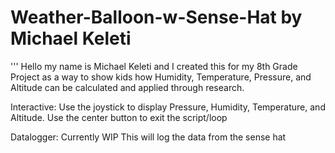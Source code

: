 # Weather-Balloon-w-Sense-Hat by Michael Keleti
''' 
Hello my name is Michael Keleti and I created this for my 8th Grade Project as a way to show kids how Humidity, Temperature, Pressure, and Altitude can be calculated and applied through research. 

Interactive:
Use the joystick to display Pressure, Humidity, Temperature, and Altitude.
Use the center button to exit the script/loop

Datalogger:
Currently WIP
This will log the data from the sense hat
